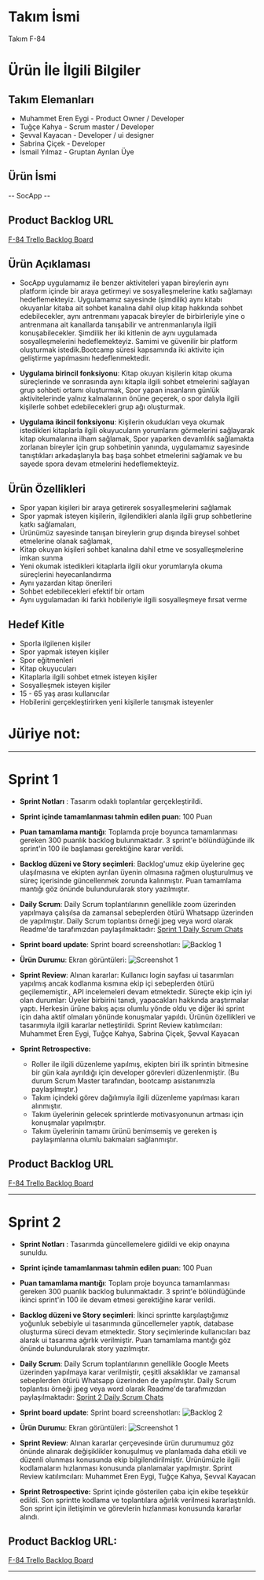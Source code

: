 # **Takım İsmi**


Takım F-84


# Ürün İle İlgili Bilgiler




## Takım Elemanları


- Muhammet Eren Eygi - Product Owner / Developer
- Tuğçe Kahya - Scrum master / Developer
- Şevval Kayacan - Developer / ui designer
- Sabrina Çiçek - Developer
- İsmail Yılmaz - Gruptan Ayrılan Üye


## Ürün İsmi


-- SocApp --


## Product Backlog URL


[F-84 Trello Backlog Board](https://trello.com/w/f84_product_backlog)


## Ürün Açıklaması


- SocApp uygulamamız ile benzer aktiviteleri yapan bireylerin aynı platform içinde bir araya getirmeyi ve sosyalleşmelerine katkı sağlamayı hedeflemekteyiz. Uygulamamız sayesinde (şimdilik) aynı kitabı okuyanlar kitaba ait sohbet kanalına dahil olup kitap hakkında sohbet edebilecekler, aynı antrenmanı yapacak bireyler de birbirleriyle yine o antrenmana ait kanallarda tanışabilir ve antrenmanlarıyla ilgili konuşabilecekler. Şimdilik her iki kitlenin de aynı uygulamada sosyalleşmelerini hedeflemekteyiz. Samimi ve güvenilir bir platform oluşturmak istedik.Bootcamp süresi kapsamında iki aktivite için geliştirme yapılmasını hedeflenmektedir.


- **Uygulama birincil fonksiyonu**: 
Kitap okuyan kişilerin kitap okuma süreçlerinde ve sonrasında aynı kitapla ilgili sohbet etmelerini sağlayan grup sohbeti ortamı oluşturmak,
Spor yapan insanların günlük aktivitelerinde yalnız kalmalarının önüne geçerek, o spor dalıyla ilgili kişilerle sohbet edebilecekleri grup ağı oluşturmak.


- **Uygulama ikincil fonksiyonu**: Kişilerin okudukları veya  okumak istedikleri kitaplarla ilgili okuyucuların yorumlarını görmelerini sağlayarak kitap okumalarına ilham sağlamak,
Spor yaparken devamlılık sağlamakta zorlanan bireyler için grup sohbetinin yanında, uygulamamız sayesinde tanıştıkları arkadaşlarıyla baş başa sohbet etmelerini sağlamak ve bu sayede spora devam etmelerini hedeflemekteyiz.


## Ürün Özellikleri


- Spor yapan kişileri bir araya getirerek sosyalleşmelerini sağlamak
- Spor yapmak isteyen kişilerin, ilgilendikleri alanla ilgili grup sohbetlerine katkı sağlamaları,
- Ürünümüz sayesinde tanışan bireylerin grup dışında bireysel sohbet etmelerine olanak sağlamak,
- Kitap okuyan kişileri sohbet kanalına dahil etme ve sosyalleşmelerine imkan sunma
- Yeni okumak istedikleri kitaplarla ilgili okur yorumlarıyla okuma süreçlerini heyecanlandırma
- Aynı yazardan kitap önerileri
- Sohbet edebilecekleri efektif bir ortam
- Aynı uygulamadan iki farklı hobileriyle ilgili sosyalleşmeye fırsat verme




## Hedef Kitle


- Sporla ilgilenen kişiler
- Spor yapmak isteyen kişiler
- Spor eğitmenleri
- Kitap okuyucuları
- Kitaplarla ilgili sohbet etmek isteyen kişiler
- Sosyalleşmek isteyen kişiler
- 15 - 65 yaş arası kullanıcılar
- Hobilerini gerçekleştirirken yeni kişilerle tanışmak isteyenler


# Jüriye not:

---


# Sprint 1


- **Sprint Notları** : Tasarım odaklı toplantılar gerçekleştirildi.


- **Sprint içinde tamamlanması tahmin edilen puan**: 100 Puan




- **Puan tamamlama mantığı**: Toplamda proje boyunca tamamlanması gereken 300 puanlık backlog bulunmaktadır. 3 sprint'e bölündüğünde ilk sprint'in 100 ile başlaması gerektiğine karar verildi.


- **Backlog düzeni ve Story seçimleri**: Backlog'umuz ekip üyelerine geç ulaşılmasına ve ekipten ayrılan üyenin olmasına rağmen oluşturulmuş ve süreç içerisinde güncellenmek zorunda kalınmıştır. Puan tamamlama mantığı göz önünde bulundurularak story yazılmıştır.




- **Daily Scrum**: Daily Scrum toplantılarının genellikle zoom üzerinden yapılmaya çalışılsa da zamansal sebeplerden ötürü Whatsapp üzerinden de yapılmıştır. Daily Scrum toplantısı örneği jpeg veya word olarak Readme'de tarafımızdan paylaşılmaktadır:
[Sprint 1 Daily Scrum Chats](Sprint1documents/DailyScrumMeetingNotesSprint1.docx)


- **Sprint board update**: Sprint board screenshotları:
![Backlog 1](Sprint1documents/ProductBacklog1.png)




- **Ürün Durumu**: Ekran görüntüleri:
  ![Screenshot 1](Sprint1documents/uruntasarim1.png  )
 
 
- **Sprint Review**:
Alınan kararlar: Kullanıcı login sayfası ui tasarımları yapılmış ancak kodlanma kısmına ekip içi sebeplerden ötürü geçilememiştir., API incelemeleri devam etmektedir.
Süreçte ekip için iyi olan durumlar: Üyeler birbirini tanıdı, yapacakları hakkında araştırmalar yaptı. Herkesin ürüne bakış açısı olumlu yönde oldu ve diğer iki sprint için daha aktif olmaları yönünde konuşmalar yapıldı. Ürünün özellikleri ve tasarımıyla ilgili kararlar netleştirildi.
Sprint Review katılımcıları: Muhammet Eren Eygi, Tuğçe Kahya, Sabrina Çiçek, Şevval Kayacan


- **Sprint Retrospective:**
  - Roller ile ilgili düzenleme yapılmış, ekipten biri ilk sprintin bitmesine bir gün kala ayrıldığı için developer görevleri düzenlenmiştir. (Bu durum Scrum Master tarafından, bootcamp asistanımızla paylaşılmıştır.)
  - Takım içindeki görev dağılımıyla ilgili düzenleme yapılması kararı alınmıştır.
  - Takım üyelerinin gelecek sprintlerde motivasyonunun artması için konuşmalar yapılmıştır.
  - Takım üyelerinin tamamı ürünü benimsemiş ve gereken iş paylaşımlarına olumlu bakmaları sağlanmıştır.
 


## Product Backlog URL


[F-84 Trello Backlog Board]( https://trello.com/b/7xBLaIgo/sprint-1  )


---


# Sprint 2
- **Sprint Notları** : Tasarımda güncellemelere gidildi ve ekip onayına sunuldu.


- **Sprint içinde tamamlanması tahmin edilen puan**: 100 Puan




- **Puan tamamlama mantığı**: Toplam proje boyunca tamamlanması gereken 300 puanlık backlog bulunmaktadır. 3 sprint'e bölündüğünde ikinci  sprint'in 100 ile devam etmesi gerektiğine karar verildi.


- **Backlog düzeni ve Story seçimleri**: İkinci sprintte karşılaştığımız yoğunluk sebebiyle ui tasarımında güncellemeler yaptık, database oluşturma süreci devam etmektedir. Story seçimlerinde kullanıcıları baz alarak ui tasarıma ağırlık verilmiştir. Puan tamamlama mantığı göz önünde bulundurularak story yazılmıştır.




- **Daily Scrum**: Daily Scrum toplantılarının genellikle Google Meets üzerinden yapılmaya karar verilmiştir, çeşitli aksaklıklar ve zamansal sebeplerden ötürü Whatsapp üzerinden de yapılmıştır. Daily Scrum toplantısı örneği jpeg veya word olarak Readme'de tarafımızdan paylaşılmaktadır:
[Sprint 2 Daily Scrum Chats]( Sprint2documents/DailyScrumMeetingNotesSprint2.docx )


- **Sprint board update**: Sprint board screenshotları:
![Backlog 2]( Sprint2documents/productBacklog2.PNG  )


- **Ürün Durumu**: Ekran görüntüleri:
  ![Screenshot 1](Sprint2documents/urungorselleri2.PNG  )




- **Sprint Review**: Alınan kararlar çerçevesinde ürün durumumuz göz önünde alınarak değişiklikler konuşulmuş ve planlamada daha etkili ve düzenli olunması konusunda ekip bilgilendirilmiştir. Ürünümüzle ilgili kodlamaların hızlanması konusunda planlamalar yapılmıştır.
Sprint Review katılımcıları: Muhammet Eren Eygi, Tuğçe Kahya, Şevval Kayacan




- **Sprint Retrospective:** Sprint içinde gösterilen çaba için ekibe teşekkür edildi. Son sprintte kodlama ve toplantılara ağırlık verilmesi kararlaştırıldı. Son sprint için iletişimin ve görevlerin hızlanması konusunda kararlar alındı.




## Product Backlog URL:
[F-84 Trello Backlog Board](https://trello.com/b/6AJDQ0yb/sprint-2)


---



